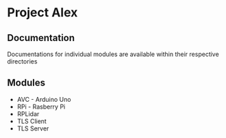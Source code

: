 # Project Alex

## Documentation

Documentations for individual modules are available within their respective directories

## Modules

- AVC - Arduino Uno
- RPi - Rasberry Pi
- RPLidar
- TLS Client
- TLS Server
